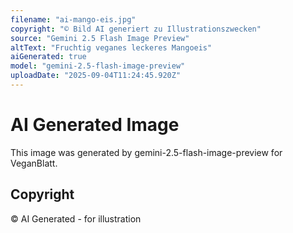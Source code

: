 ```yaml
---
filename: "ai-mango-eis.jpg"
copyright: "© Bild AI generiert zu Illustrationszwecken"
source: "Gemini 2.5 Flash Image Preview"
altText: "Fruchtig veganes leckeres Mangoeis"
aiGenerated: true
model: "gemini-2.5-flash-image-preview"
uploadDate: "2025-09-04T11:24:45.920Z"
---
```


# AI Generated Image

This image was generated by gemini-2.5-flash-image-preview for VeganBlatt.

## Copyright
© AI Generated - for illustration
